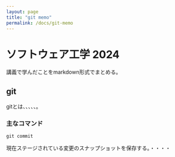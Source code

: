 ```yaml
---
layout: page
title: "git memo"
permalink: /docs/git-memo
---
```


# ソフトウェア工学 2024

講義で学んだことをmarkdown形式でまとめる。

## git
gitとは、、、、、。

### 主なコマンド

```
git commit
```

現在ステージされている変更のスナップショットを保存する。・・・・







